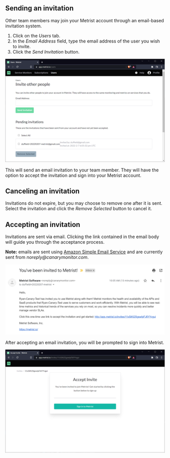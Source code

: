 ## Sending an invitation

Other team members may join your Metrist account through an email-based invitation system.

1. Click on the _Users_ tab.
2. In the _Email Address_ field, type the email address of the user you wish to invite.
3. Click the _Send Invitation_ button.

![Invites Screen](https://raw.githubusercontent.com/Metrist-Software/product-docs/main/images/0001-invites.png)

This will send an email invitation to your team member. They will have the option to accept the invitation and sign into your Metrist account.

## Canceling an invitation

Invitations do not expire, but you may choose to remove one after it is sent. Select the invitation and click the _Remove Selected_ button to cancel it.

## Accepting an invitation

Invitations are sent via email. Clicking the link contained in the email body will guide you through the acceptance process.

**Note:** emails are sent using [Amazon Simple Email Service](https://aws.amazon.com/ses/) and are currently sent from _noreply@canarymonitor.com_.

![Invitation Email](https://raw.githubusercontent.com/Metrist-Software/product-docs/main/images/0002-invites.png)

After accepting an email invitation, you will be prompted to sign into Metrist.

![Post-Acceptance](https://raw.githubusercontent.com/Metrist-Software/product-docs/main/images/0003-invites.png)
